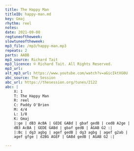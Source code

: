 ```yaml
---
title: The Happy Man
titleID: happy-man.md
key: Gmaj
rhythm: reel
notes: 
date: 2021-09-08
regtuneoftheweek: 
slowtuneoftheweek: 
mp3_file: /mp3/happy-man.mp3
repeats: 2
parts: AABB
mp3_source: Richard Tait
mp3_licence: © Richard Tait. All Rights Reserved.
mp3_url: 
alt_mp3_url: https://www.youtube.com/watch?v=aGicIktXG0U
abc_source: The Session
abc_url: https://thesession.org/tunes/2122
abc: |
    X: 1
    T: The Happy Man
    R: reel
    C: Paddy O'Brien
    M: 4/4
    L: 1/8
    K: Gmaj
    |:ge | dB3 AcBA | GEDE GABd | gbaf gedB | cedB A2ge |
    dB3 AcBA | GEDE GABd | gbaf gedB | AGAB G2 :|
    |:Bc | dg3 agbg | agef gedB | dg3 agbg | agef g2ab |
    agef gfge | d2BG AGEF | GABd gedB | AGAB G2 :|

---
```

